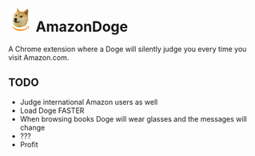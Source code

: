 # ![image info](./images/icon48.png) AmazonDoge
A Chrome extension where a Doge will silently judge you every time you visit Amazon.com.

## TODO
* Judge international Amazon users as well
* Load Doge FASTER
* When browsing books Doge will wear glasses and the messages will change
* ???
* Profit

